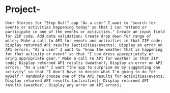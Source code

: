 # Project-

`User Stories for "Step Out!" app
"As a user" I want to "search for events or activities happening today" so that I can "attend or participate in one of the events or activities."
Create an input field for ZIP code;
   Add data validation;
Create drop down for range of miles;
Make a call to API for events and activities in that ZIP code;
Display returned API results (activities/events);
Display an error on API errors;
"As a user" I want to "know the weather that is happening for that activity or event" so that "I can dress appropriately or bring appropriate gear."
Make a call to API for weather in that ZIP code;
Display returned API results (weather);
Display an error on API errors;
"As a user" I want "the app to surprise me by suggesting one activity" so that "I don't have to decide what I'm going to do for myself."
Randomly choose one of the API results for activities/events;
Display returned API results (activities);
Display returned API results (weather);
Display any error on API errors;`
